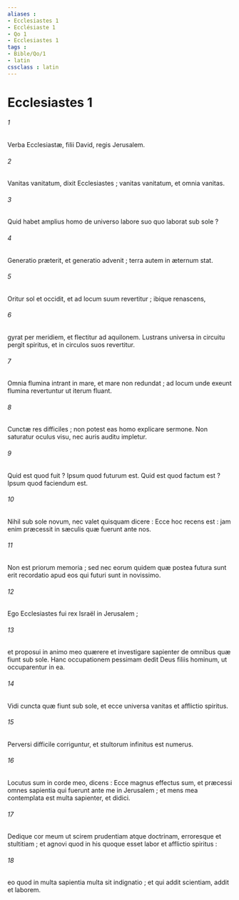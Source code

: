 ```yaml
---
aliases : 
- Ecclesiastes 1
- Ecclésiaste 1
- Qo 1
- Ecclesiastes 1
tags : 
- Bible/Qo/1
- latin
cssclass : latin
---
```


# Ecclesiastes 1

###### 1
Verba Ecclesiastæ, filii David, regis Jerusalem.
###### 2
Vanitas vanitatum, dixit Ecclesiastes ; vanitas vanitatum, et omnia vanitas.
###### 3
Quid habet amplius homo de universo labore suo quo laborat sub sole ?
###### 4
Generatio præterit, et generatio advenit ; terra autem in æternum stat.
###### 5
Oritur sol et occidit, et ad locum suum revertitur ; ibique renascens,
###### 6
gyrat per meridiem, et flectitur ad aquilonem. Lustrans universa in circuitu pergit spiritus, et in circulos suos revertitur.
###### 7
Omnia flumina intrant in mare, et mare non redundat ; ad locum unde exeunt flumina revertuntur ut iterum fluant.
###### 8
Cunctæ res difficiles ; non potest eas homo explicare sermone. Non saturatur oculus visu, nec auris auditu impletur.
###### 9
Quid est quod fuit ? Ipsum quod futurum est. Quid est quod factum est ? Ipsum quod faciendum est.
###### 10
Nihil sub sole novum, nec valet quisquam dicere : Ecce hoc recens est : jam enim præcessit in sæculis quæ fuerunt ante nos.
###### 11
Non est priorum memoria ; sed nec eorum quidem quæ postea futura sunt erit recordatio apud eos qui futuri sunt in novissimo.
###### 12
Ego Ecclesiastes fui rex Israël in Jerusalem ;
###### 13
et proposui in animo meo quærere et investigare sapienter de omnibus quæ fiunt sub sole. Hanc occupationem pessimam dedit Deus filiis hominum, ut occuparentur in ea.
###### 14
Vidi cuncta quæ fiunt sub sole, et ecce universa vanitas et afflictio spiritus.
###### 15
Perversi difficile corriguntur, et stultorum infinitus est numerus.
###### 16
Locutus sum in corde meo, dicens : Ecce magnus effectus sum, et præcessi omnes sapientia qui fuerunt ante me in Jerusalem ; et mens mea contemplata est multa sapienter, et didici.
###### 17
Dedique cor meum ut scirem prudentiam atque doctrinam, erroresque et stultitiam ; et agnovi quod in his quoque esset labor et afflictio spiritus :
###### 18
eo quod in multa sapientia multa sit indignatio ; et qui addit scientiam, addit et laborem.
